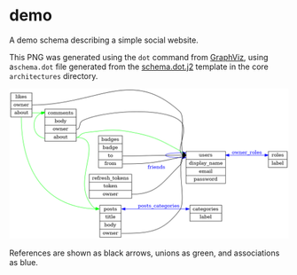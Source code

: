 # demo
A demo schema describing a simple social website.

This PNG was generated using the `dot` command from [GraphViz](https://graphviz.org/),
using a`schema.dot` file generated from the
[schema.dot.j2](../architectures/sqlite-node-graphql/schema.dot.j2)
template in the core `architectures` directory.

![Schema](./schema.png)

References are shown as black arrows, unions as green, and associations as blue.
